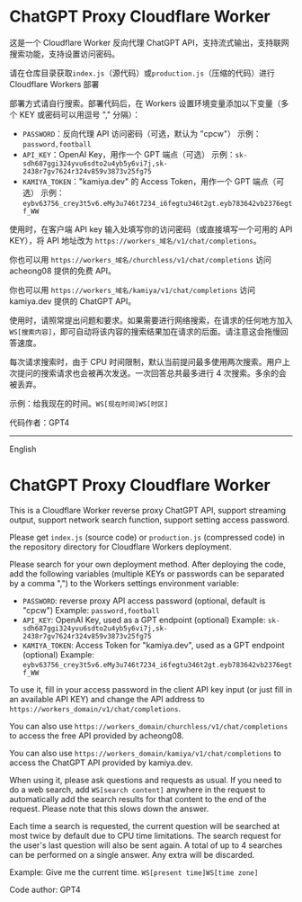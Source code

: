 # ChatGPT Proxy Cloudflare Worker

这是一个 Cloudflare Worker 反向代理 ChatGPT API，支持流式输出，支持联网搜索功能，支持设置访问密码。

请在仓库目录获取`index.js`（源代码）或`production.js`（压缩的代码）进行 Cloudflare Workers 部署

部署方式请自行搜索。部署代码后，在 Workers 设置环境变量添加以下变量（多个 KEY 或密码可以用逗号 "," 分隔）：

- `PASSWORD`：反向代理 API 访问密码（可选，默认为 "cpcw"）
  示例：`password,football`
- `API_KEY`：OpenAI Key，用作一个 GPT 端点（可选）
  示例：`sk-sdh687ggi324yvu6sdto2u4yb5y6vi7j,sk-2438r7gv7624r324v859v3873v25fg75`
- `KAMIYA_TOKEN`："kamiya.dev" 的 Access Token，用作一个 GPT 端点（可选）
  示例：`eybv63756_crey3t5v6.eMy3u746t7234_i6fegtu346t2gt.eyb783642vb2376egtf_WW`

使用时，在客户端 API key 输入处填写你的访问密码（或直接填写一个可用的 API KEY），将 API 地址改为 `https://workers_域名/v1/chat/completions`。

你也可以用 `https://workers_域名/churchless/v1/chat/completions` 访问 acheong08 提供的免费 API。

你也可以用 `https://workers_域名/kamiya/v1/chat/completions` 访问 kamiya.dev 提供的 ChatGPT API。

使用时，请照常提出问题和要求。如果需要进行网络搜索，在请求的任何地方加入 `WS[搜索内容]`，即可自动将该内容的搜索结果加在请求的后面。请注意这会拖慢回答速度。

每次请求搜索时，由于 CPU 时间限制，默认当前提问最多使用两次搜索。用户上次提问的搜索请求也会被再次发送。一次回答总共最多进行 4 次搜索。多余的会被丢弃。

示例：给我现在的时间。`WS[现在时间]WS[时区]`

代码作者：GPT4

---

English

# ChatGPT Proxy Cloudflare Worker

This is a Cloudflare Worker reverse proxy ChatGPT API, support streaming output, support network search function, support setting access password.

Please get `index.js` (source code) or `production.js` (compressed code) in the repository directory for Cloudflare Workers deployment.

Please search for your own deployment method. After deploying the code, add the following variables (multiple KEYs or passwords can be separated by a comma ",") to the Workers settings environment variable:

- `PASSWORD`: reverse proxy API access password (optional, default is "cpcw")
  Example: `password,football`
- `API_KEY`: OpenAI Key, used as a GPT endpoint (optional)
  Example: `sk-sdh687ggi324yvu6sdto2u4yb5y6vi7j,sk-2438r7gv7624r324v859v3873v25fg75`
- `KAMIYA_TOKEN`: Access Token for "kamiya.dev", used as a GPT endpoint (optional)
  Example: `eybv63756_crey3t5v6.eMy3u746t7234_i6fegtu346t2gt.eyb783642vb2376egtf_WW`

To use it, fill in your access password in the client API key input (or just fill in an available API KEY) and change the API address to `https://workers_domain/v1/chat/completions`.

You can also use `https://workers_domain/churchless/v1/chat/completions` to access the free API provided by acheong08.

You can also use `https://workers_domain/kamiya/v1/chat/completions` to access the ChatGPT API provided by kamiya.dev.

When using it, please ask questions and requests as usual. If you need to do a web search, add `WS[search content]` anywhere in the request to automatically add the search results for that content to the end of the request. Please note that this slows down the answer.

Each time a search is requested, the current question will be searched at most twice by default due to CPU time limitations. The search request for the user's last question will also be sent again. A total of up to 4 searches can be performed on a single answer. Any extra will be discarded.

Example: Give me the current time. `WS[present time]WS[time zone]`

Code author: GPT4
